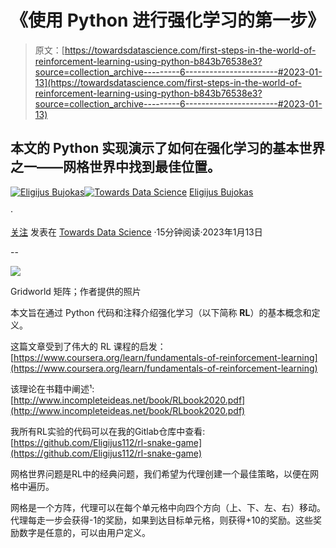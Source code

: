 # 《使用 Python 进行强化学习的第一步》

> 原文：[https://towardsdatascience.com/first-steps-in-the-world-of-reinforcement-learning-using-python-b843b76538e3?source=collection_archive---------6-----------------------#2023-01-13](https://towardsdatascience.com/first-steps-in-the-world-of-reinforcement-learning-using-python-b843b76538e3?source=collection_archive---------6-----------------------#2023-01-13)

## 本文的 Python 实现演示了如何在强化学习的基本世界之一——网格世界中找到最佳位置。

[](https://eligijus-bujokas.medium.com/?source=post_page-----b843b76538e3--------------------------------)[![Eligijus Bujokas](../Images/061fd30136caea2ba927140e8b3fae3c.png)](https://eligijus-bujokas.medium.com/?source=post_page-----b843b76538e3--------------------------------)[](https://towardsdatascience.com/?source=post_page-----b843b76538e3--------------------------------)[![Towards Data Science](../Images/a6ff2676ffcc0c7aad8aaf1d79379785.png)](https://towardsdatascience.com/?source=post_page-----b843b76538e3--------------------------------) [Eligijus Bujokas](https://eligijus-bujokas.medium.com/?source=post_page-----b843b76538e3--------------------------------)

·

[关注](https://medium.com/m/signin?actionUrl=https%3A%2F%2Fmedium.com%2F_%2Fsubscribe%2Fuser%2Fd61597e07b4d&operation=register&redirect=https%3A%2F%2Ftowardsdatascience.com%2Ffirst-steps-in-the-world-of-reinforcement-learning-using-python-b843b76538e3&user=Eligijus+Bujokas&userId=d61597e07b4d&source=post_page-d61597e07b4d----b843b76538e3---------------------post_header-----------) 发表在 [Towards Data Science](https://towardsdatascience.com/?source=post_page-----b843b76538e3--------------------------------) ·15分钟阅读·2023年1月13日[](https://medium.com/m/signin?actionUrl=https%3A%2F%2Fmedium.com%2F_%2Fvote%2Ftowards-data-science%2Fb843b76538e3&operation=register&redirect=https%3A%2F%2Ftowardsdatascience.com%2Ffirst-steps-in-the-world-of-reinforcement-learning-using-python-b843b76538e3&user=Eligijus+Bujokas&userId=d61597e07b4d&source=-----b843b76538e3---------------------clap_footer-----------)

--

[](https://medium.com/m/signin?actionUrl=https%3A%2F%2Fmedium.com%2F_%2Fbookmark%2Fp%2Fb843b76538e3&operation=register&redirect=https%3A%2F%2Ftowardsdatascience.com%2Ffirst-steps-in-the-world-of-reinforcement-learning-using-python-b843b76538e3&source=-----b843b76538e3---------------------bookmark_footer-----------)![](../Images/b476cbb9f0b2f5a0f39114a7b0ebca24.png)

Gridworld 矩阵；作者提供的照片

本文旨在通过 Python 代码和注释介绍强化学习（以下简称 **RL**）的基本概念和定义。

这篇文章受到了伟大的 RL 课程的启发：[https://www.coursera.org/learn/fundamentals-of-reinforcement-learning](https://www.coursera.org/learn/fundamentals-of-reinforcement-learning)

该理论在书籍中阐述¹: [http://www.incompleteideas.net/book/RLbook2020.pdf](http://www.incompleteideas.net/book/RLbook2020.pdf)

我所有RL实验的代码可以在我的Gitlab仓库中查看: [https://github.com/Eligijus112/rl-snake-game](https://github.com/Eligijus112/rl-snake-game)

网格世界问题是RL中的经典问题，我们希望为代理创建一个最佳策略，以便在网格中遍历。

网格是一个方阵，代理可以在每个单元格中向四个方向（上、下、左、右）移动。代理每走一步会获得-1的奖励，如果到达目标单元格，则获得+10的奖励。这些奖励数字是任意的，可以由用户定义。
